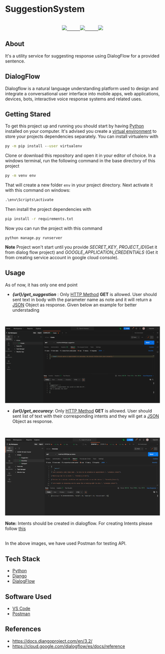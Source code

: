 # SuggestionSystem
<p align="center">
  <p align="center">
    </br>
    <a href="https://dialogflow.cloud.google.com/#/" target="_blank">
     <img src="https://upload.wikimedia.org/wikipedia/en/c/c7/Dialogflow_logo.svg"  height="64">
      &nbsp; &nbsp; &nbsp; &nbsp; &nbsp;
      <a href="https://www.python.org/" target="_blank">
      <img src="https://upload.wikimedia.org/wikipedia/commons/c/c3/Python-logo-notext.svg"  height="64">
        &nbsp; &nbsp; &nbsp; &nbsp; &nbsp;
      <a href="https://www.djangoproject.com/" target="_blank">
      <img src="https://static.djangoproject.com/img/logos/django-logo-negative.svg"  height="64">
    </a>
  </p>
</p>

## About
It's a utility service for suggesting response using DialogFlow for a provided sentence.

## DialogFlow
Dialogflow is a natural language understanding platform used to design and integrate a conversational user interface into mobile apps, web applications, devices, bots, interactive voice response systems and related uses.

## Getting Stared
To get this project up and running you should start by having [Python](https://www.python.org/) installed on your computer. It's advised you create a [virtual environment](https://docs.python.org/3/tutorial/venv.html) to store your projects dependencies separately. You can install virtualenv with

```cmd
py -m pip install --user virtualenv
```

Clone or download this repository and open it in your editor of choice. In a windows terminal, run the following command in the base directory of this project

```cmd
py -m venv env
```

That will create a new folder `env` in your project directory. Next activate it with this command on windows:

```cmd
.\env\Scripts\activate
```

Then install the project dependencies with

``` cmd
pip install -r requirements.txt
```

Now you can run the project with this command

```
python manage.py runserver
```
**Note** Project won't start until you provide *SECRET_KEY*, *PROJECT_ID*(Get it from dialog flow project) and *GOOGLE_APPLICATION_CREDENTIALS* (Get it from creating service account in google cloud console).

## Usage
As of now, it has only one end point
- ***{url}/get_suggestion*** : Only [HTTP Method](https://developer.mozilla.org/en-US/docs/Web/HTTP/Methods) **GET** is allowed. User should sent text in body with the parameter name as note and it will return a [JSON](https://www.json.org/json-en.html) Object as response. Given below an example for better understading
</br>

![Image](https://github.com/Avish34/Playgroung/blob/master/Screenshot%20(377).png)

- ***{url}/get_accuracy***: Only [HTTP Method](https://developer.mozilla.org/en-US/docs/Web/HTTP/Methods) **GET** is allowed. User should sent list of text with their corresponding intents and they will get a [JSON](https://www.json.org/json-en.html) Object as response.
<br>

![Image](https://github.com/Avish34/Playgroung/blob/master/Screenshot%20(388).png)

**Note:** Intents should be created in dialogflow. For creating Intents please follow [this](https://cloud.google.com/dialogflow/es/docs/intents-manage)


</br> In the above images, we have used Postman for testing API.

## Tech Stack
- [Python](https://www.python.org/)
- [Django](https://www.djangoproject.com/)
- [DialogFlow](https://dialogflow.cloud.google.com/#)

## Software Used
- [VS Code](https://code.visualstudio.com/)
- [Postman](https://www.postman.com/)

## References
- https://docs.djangoproject.com/en/3.2/
- https://cloud.google.com/dialogflow/es/docs/reference
